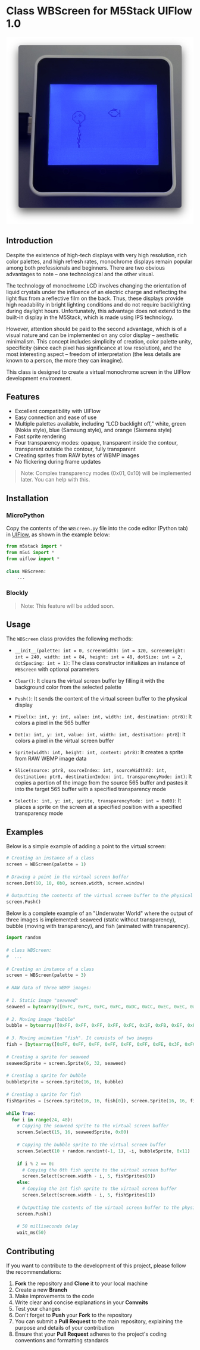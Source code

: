 # Class WBScreen for M5Stack UIFlow 1.0

![Cover](https://github.com/m5stack/WBScreen/blob/main/cover.jpg?raw=true)

## Introduction

Despite the existence of high-tech displays with very high resolution, rich color palettes, and high refresh rates, monochrome displays remain popular among both professionals and beginners. There are two obvious advantages to note – one technological and the other visual.

The technology of monochrome LCD involves changing the orientation of liquid crystals under the influence of an electric charge and reflecting the light flux from a reflective film on the back. Thus, these displays provide high readability in bright lighting conditions and do not require backlighting during daylight hours. Unfortunately, this advantage does not extend to the built-in display in the M5Stack, which is made using IPS technology.

However, attention should be paid to the second advantage, which is of a visual nature and can be implemented on any color display – aesthetic minimalism. This concept includes simplicity of creation, color palette unity, specificity (since each pixel has significance at low resolution), and the most interesting aspect – freedom of interpretation (the less details are known to a person, the more they can imagine).

This class is designed to create a virtual monochrome screen in the UIFlow development environment.

## Features

* Excellent compatibility with UIFlow
* Easy connection and ease of use
* Multiple palettes available, including "LCD backlight off," white, green (Nokia style), blue (Samsung style), and orange (Siemens style)
* Fast sprite rendering
* Four transparency modes: opaque, transparent inside the contour, transparent outside the contour, fully transparent
* Creating sprites from RAW bytes of WBMP images
* No flickering during frame updates

> Note: Complex transparency modes (0x01, 0x10) will be implemented later. You can help with this.

## Installation

### MicroPython

Copy the contents of the `WBScreen.py` file into the code editor (Python tab) in [UIFlow](https://flow.m5stack.com), as shown in the example below:

```python
from m5stack import *
from m5ui import *
from uiflow import *

class WBScreen:
	...
```
	
### Blockly

> Note: This feature will be added soon.

## Usage

The `WBScreen` class provides the following methods:

- `__init__(palette: int = 0, screenWidth: int = 320, screenHeight: int = 240, width: int = 84, height: int = 48, dotSize: int = 2, dotSpacing: int = 1)`: The class constructor initializes an instance of `WBScreen` with optional parameters

- `Clear()`: It clears the virtual screen buffer by filling it with the background color from the selected palette

- `Push()`: It sends the content of the virtual screen buffer to the physical display

- `Pixel(x: int, y: int, value: int, width: int, destination: ptr8)`: It colors a pixel in the 565 buffer

- `Dot(x: int, y: int, value: int, width: int, destination: ptr8`): it colors a pixel in the virtual screen buffer

- `Sprite(width: int, height: int, content: ptr8)`: It creates a sprite from RAW WBMP image data

- `Slice(source: ptr8, sourceIndex: int, sourceWidthX2: int, destination: ptr8, destinationIndex: int, transparencyMode: int)`: It copies a portion of the image from the source 565 buffer and pastes it into the target 565 buffer with a specified transparency mode

- `Select(x: int, y: int, sprite, transparencyMode: int = 0x00)`: It places a sprite on the screen at a specified position with a specified transparency mode

## Examples

Below is a simple example of adding a point to the virtual screen:

```python
# Creating an instance of a class
screen = WBScreen(palette = 1)

# Drawing a point in the virtual screen buffer
screen.Dot(10, 10, 0b0, screen.width, screen.window)

# Outputting the contents of the virtual screen buffer to the physical screen
screen.Push()
```
Below is a complete example of an "Underwater World" where the output of three images is implemented: seaweed (static without transparency), bubble (moving with transparency), and fish (animated with transparency).

```python
import random

# class WBScreen:
#  ...

# Creating an instance of a class
screen = WBScreen(palette = 3)

# RAW data of three WBMP images:

# 1. Static image "seaweed"
seaweed = bytearray([0xFC, 0xFC, 0xFC, 0xFC, 0xDC, 0xCC, 0xEC, 0xEC, 0xEC, 0xE4, 0xE4, 0xCC, 0xDC, 0xDC, 0xCC, 0xEC, 0xCC, 0xDC, 0xD4, 0xC4, 0xCC, 0xEC, 0xAC, 0x84, 0xCC, 0xCC, 0x8C, 0x9C, 0xDC, 0xCC, 0xCC, 0xCC])

# 2. Moving image "bubble"
bubble = bytearray([0xFF, 0xFF, 0xFF, 0xFF, 0xFC, 0x1F, 0xFB, 0xEF, 0xF7, 0xF7, 0xEF, 0xBB, 0xDF, 0x5D, 0xDB, 0xBD, 0xD7, 0xFD, 0xDF, 0xFD, 0xDF, 0xFD, 0xEF, 0xFB, 0xF7, 0xB7, 0xFB, 0xEF, 0xFC, 0x1F, 0xFF, 0xFF])

# 3. Moving animation "fish". It consists of two images
fish = [bytearray([0xFF, 0xFF, 0xFF, 0xFF, 0xFF, 0xFF, 0xFE, 0x3F, 0xFC, 0x7F, 0xF0, 0x3F, 0xEF, 0xDD, 0xDB, 0xEB, 0xDF, 0xF5, 0xE7, 0xEB, 0xF3, 0xDD, 0xF8, 0x3F, 0xFF, 0xFF, 0xFF, 0xFF, 0xFF, 0xFF, 0xFF, 0xFF]), bytearray([0xFF, 0xFF, 0xFF, 0xFF, 0xFF, 0xFF, 0xFE, 0xFF, 0xFC, 0x1F, 0xF0, 0x3B, 0xEF, 0xDB, 0xDB, 0xEB, 0xDF, 0xF3, 0xE7, 0xEB, 0xF3, 0xDB, 0xF8, 0x3B, 0xFF, 0xFF, 0xFF, 0xFF, 0xFF, 0xFF, 0xFF, 0xFF])]

# Creating a sprite for seaweed
seaweedSprite = screen.Sprite(6, 32, seaweed)

# Creating a sprite for bubble
bubbleSprite = screen.Sprite(16, 16, bubble)

# Creating a sprite for fish
fishSprites = [screen.Sprite(16, 16, fish[0]), screen.Sprite(16, 16, fish[1])]

while True:
  for i in range(24, 48):
    # Copying the seaweed sprite to the virtual screen buffer
    screen.Select(15, 16, seaweedSprite, 0x00)
    
    # Copying the bubble sprite to the virtual screen buffer
    screen.Select(10 + random.randint(-1, 1), -i, bubbleSprite, 0x11)
    
    if i % 2 == 0:
      # Copying the 0th fish sprite to the virtual screen buffer
      screen.Select(screen.width - i, 5, fishSprites[0])
    else:
      # Copying the 1st fish sprite to the virtual screen buffer
      screen.Select(screen.width - i, 5, fishSprites[1])
    
    # Outputting the contents of the virtual screen buffer to the physical screen
    screen.Push()
    
    # 50 milliseconds delay
    wait_ms(50)
```

## Contributing

If you want to contribute to the development of this project, please follow the recommendations:

1. **Fork** the repository and **Clone** it to your local machine
2. Create a new **Branch**
3. Make improvements to the code
4. Write clear and concise explanations in your **Commits**
5. Test your changes
6. Don't forget to **Push** your **Fork** to the repository
7. You can submit a **Pull Request** to the main repository, explaining the purpose and details of your contribution
8. Ensure that your **Pull Request** adheres to the project's coding conventions and formatting standards
